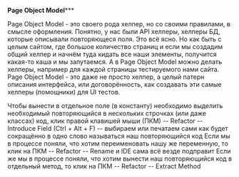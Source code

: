********************************Page Object Model***********************************

Page Object Model -  это своего рода хелпер, но со своими правилами, в смысле оформления. Понятно, у нас были
API хелперы, хелперы БД, которые описывали повторяющеся поля. Это всё ясно. Но как быть с целым сайтом, где
большое количество страниц и если мы создадим общий хелпер и начнём туда кидать все наши элементы, получится
какая-то каша и мы запутаемся. А в Page Object Model можно делать хелперы, например для каждой страницы
тестируемого нами сайта. 
Page Object Model - это даже не просто хелпер, а целый патерн описания интерфейса, или договорённость,
как создавать эти самые хелперы (помощники) для UI тестов.


Чтобы вынести в отдельное поле (в константу) необходимо выделить необходимый повторяющийся в нескольких строчках
(или даже классах) код, клик правой клавишей мыши (ПКМ) -- Refactor -- Introduce Field (Ctrl + Alt + F) --
выбираем или печатаем сами как будет сокращённо в одно слово называться наш повторяющийся код
Если мы в процессе поняли, что хотим переименовать нашу же переменную, то клик на ПКМ -- Refactor -- Rename и
IDE сама всё везде подправит
Если же мы в процессе поняли, что хотим вынести наш повторяющийся код в отдельный метод, то клик на ПКМ -- Refactor --
Extract Method
